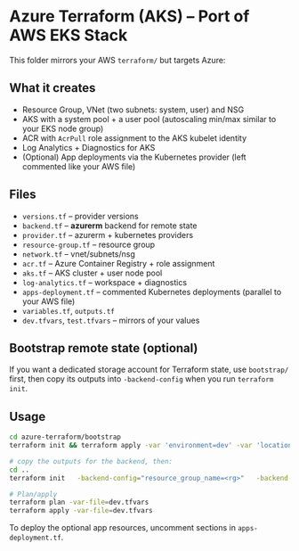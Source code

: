 # Azure Terraform (AKS) – Port of AWS EKS Stack

This folder mirrors your AWS `terraform/` but targets Azure:

## What it creates
- Resource Group, VNet (two subnets: system, user) and NSG
- AKS with a system pool + a user pool (autoscaling min/max similar to your EKS node group)
- ACR with `AcrPull` role assignment to the AKS kubelet identity
- Log Analytics + Diagnostics for AKS
- (Optional) App deployments via the Kubernetes provider (left commented like your AWS file)

## Files
- `versions.tf` – provider versions
- `backend.tf` – **azurerm** backend for remote state
- `provider.tf` – azurerm + kubernetes providers
- `resource-group.tf` – resource group
- `network.tf` – vnet/subnets/nsg
- `acr.tf` – Azure Container Registry + role assignment
- `aks.tf` – AKS cluster + user node pool
- `log-analytics.tf` – workspace + diagnostics
- `apps-deployment.tf` – commented Kubernetes deployments (parallel to your AWS file)
- `variables.tf`, `outputs.tf`
- `dev.tfvars`, `test.tfvars` – mirrors of your values

## Bootstrap remote state (optional)
If you want a dedicated storage account for Terraform state, use `bootstrap/` first, then copy its outputs into `-backend-config` when you run `terraform init`.

## Usage
```bash
cd azure-terraform/bootstrap
terraform init && terraform apply -var 'environment=dev' -var 'location=eastus'

# copy the outputs for the backend, then:
cd ..
terraform init   -backend-config="resource_group_name=<rg>"   -backend-config="storage_account_name=<stname>"   -backend-config="container_name=tfstate"   -backend-config="key=aks/terraform.tfstate"

# Plan/apply
terraform plan -var-file=dev.tfvars
terraform apply -var-file=dev.tfvars
```

To deploy the optional app resources, uncomment sections in `apps-deployment.tf`.
